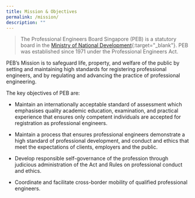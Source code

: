 ```yaml
---
title: Mission & Objectives
permalink: /mission/
description: ""
---
```

> The Professional Engineers Board Singapore (PEB) is a statutory board in the [Ministry of National Development](https://www.mnd.gov.sg/){:target="_blank"}. PEB was established since 1971 under the Professional Engineers Act.  
  
PEB’s Mission is to safeguard life, property, and welfare of the public by setting and maintaining high standards for registering professional engineers, and by regulating and advancing the practice of professional engineering.

The key objectives of PEB are:

*   Maintain an internationally acceptable standard of assessment which emphasises quality academic education, examination, and practical experience that ensures only competent individuals are accepted for registration as professional engineers.
    
*   Maintain a process that ensures professional engineers demonstrate a high standard of professional development, and conduct and ethics that meet the expectations of clients, employers and the public.
    
*   Develop responsible self-governance of the profession through judicious administration of the Act and Rules on professional conduct and ethics.
    
*   Coordinate and facilitate cross-border mobility of qualified professional engineers.